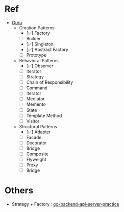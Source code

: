 # Ref
- [Guru](https://refactoring.guru/design-patterns/go)
  - Creation Patterns
    - [✅] Factory                  <!-- 1 -->
    - [ ] Builder                  <!-- 2 -->
    - [✅] Singleton                 <!-- 3 -->
    - [✅] Abstract Factory
    - [ ] Prototype
  - Behavioral Patterns
    - [✅] Observer                 <!-- 4 -->
    - [ ] Iterator                 <!-- 5 -->
    - [ ] Strategy                 <!-- 6 -->
    - [ ] Chain of Responsibility
    - [ ] Command
    - [ ] Iterator
    - [ ] Mediator
    - [ ] Memento
    - [ ] State
    - [ ] Template Method
    - [ ] Visitor
  - Structural Patterns
    - [✅] Adapter                  <!-- 7 -->
    - [ ] Facade                   <!-- 8 -->
    - [ ] Decorator
    - [ ] Bridge
    - [ ] Composite
    - [ ] Flyweight
    - [ ] Proxy
    - [ ] Bridge

# Others
- Strategy + Factory : [go-backend-api-server-practice](https://github.com/lexyu-golang-project-collection/go-project-practices)